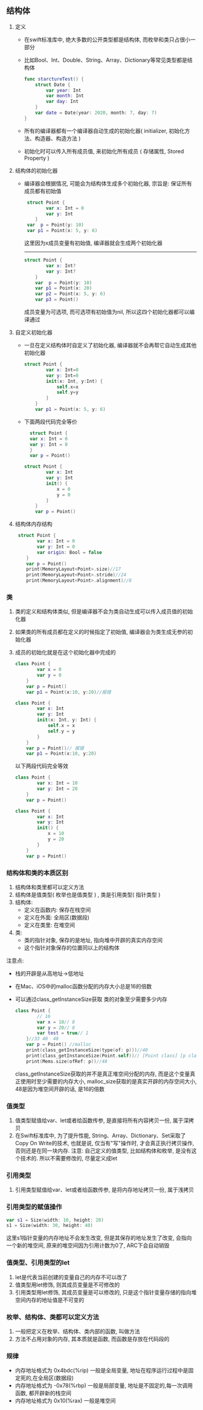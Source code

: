 ## 结构体

1. 定义

   - 在swift标准库中, 绝大多数的公开类型都是结构体, 而枚举和类只占很小一部分

   - 比如Bool、Int、Double、String、Array、Dictionary等常见类型都是结构体

     ```swift
     func starctureTest() {
         struct Date {
             var year: Int
             var month: Int
             var day: Int
         }
         var date = Date(year: 2020, month: 7, day: 7)
     }
     ```

   - 所有的编译器都有一个编译器自动生成的初始化器( initializer, 初始化方法、构造器、构造方法 ) 

   - 初始化时可以传入所有成员值, 来初始化所有成员 ( 存储属性, Stored Property )

2. 结构体的初始化器

   - 编译器会根据情况, 可能会为结构体生成多个初始化器, 宗旨是: 保证所有成员都有初始值

     ```swift
      struct Point {
             var x: Int = 0
             var y: Int
         }
      var  p = Point(y: 10)
      var p1 = Point(x: 5, y: 6)
     ```

     这里因为x成员变量有初始值, 编译器就会生成两个初始化器

     ---

     ```swift
     struct Point {
             var x: Int?
             var y: Int?
         }
         var  p = Point(y: 10)
         var p1 = Point(x: 20)
         var p2 = Point(x: 5, y: 6)
         var p3 = Point()
     ```

     成员变量为可选项, 而可选项有初始值为nil, 所以这四个初始化器都可以编译通过

3. 自定义初始化器

   - 一旦在定义结构体时自定义了初始化器, 编译器就不会再帮它自动生成其他初始化器

     ```swift
     struct Point {
             var x: Int=0
             var y: Int=0
             init(x: Int, y:Int) {
                 self.x=x
                 self.y=y
             }
         }
         var p1 = Point(x: 5, y: 6)
     ```

   - 下面两段代码完全等价

     ```swift
       struct Point {
       var x: Int = 0
       var y: Int = 0
       }
       var p = Point()
     ```

     ```swift
     struct Point {
             var x: Int
             var y: Int
             init() {
                 x = 0
                 y = 0
             }
         }
         var p = Point()
     ```

4. 结构体内存结构

   ```swift
    struct Point {
           var x: Int = 0
           var y: Int = 0
           var origin: Bool = false
       }
       var p = Point()
       print(MemoryLayout<Point>.size)//17
       print(MemoryLayout<Point>.stride)//24
       print(MemoryLayout<Point>.alignment)//8
   ```


### 类

1. 类的定义和结构体类似, 但是编译器不会为类自动生成可以传入成员值的初始化器

2. 如果类的所有成员都在定义的时候指定了初始值, 编译器会为类生成无参的初始化器

3. 成员的初始化就是在这个初始化器中完成的

   ```swift
   class Point {
           var x = 0
           var y = 0
       }
       var p = Point()
       var p1 = Point(x:10, y:20)//报错
   ```

   ```swift
   class Point {
           var x: Int
           var y: Int
           init(x: Int, y: Int) {
               self.x = x
               self.y = y
           }
       }
       var p = Point()// 报错
       var p1 = Point(x:10, y:20)
   ```

   以下两段代码完全等效

   ```swift
   class Point {
           var x: Int = 10
           var y: Int = 20
       }
       var p = Point()
   ```

   ```swift
   class Point {
           var x: Int
           var y: Int
           init() {
               x = 10
               y = 20
           }
       }
       var p = Point()
   ```

### 结构体和类的本质区别

1. 结构体和类里都可以定义方法
2. 结构体是值类型( 枚举也是值类型 ) , 类是引用类型( 指针类型 )
3. 结构体:
   - 定义在函数内: 保存在栈空间
   - 定义在外面: 全局区(数据段)
   - 定义在类里: 在堆空间
4. 类:
   - 类的指针对象, 保存的是地址, 指向堆中开辟的真实内存空间
   - 这个指针对象保存的位置同以上的结构体

注意点:

- 栈的开辟是从高地址->低地址

- 在Mac、iOS中的malloc函数分配的内存大小总是16的倍数

- 可以通过class_getInstanceSize获取 类的对象至少需要多少内存

  ```swift
  class Point {
          // 16
          var x = 10// 8
          var y = 20// 8
          var test = true// 1
      }//33 40  48
      var p = Point() //malloc
      print(class_getInstanceSize(type(of: p)))//40
      print(class_getInstanceSize(Point.self))// [Point class] [p class]     40
      print(Mems.size(ofRef: p))//48
  ```

  class_getInstanceSize获取的并不是真正堆空间分配的内存, 而是这个变量真正使用时至少需要的内存大小, malloc_size获取的是真实开辟的内存空间大小, 48是因为堆空间开辟的话, 是16的倍数

### 值类型

1. 值类型赋值给var、let或者给函数传参, 是直接将所有内容拷贝一份, 属于深拷贝
2. 在Swift标准库中, 为了提升性能, String、Array、Dictionary、Set采取了Copy On Write的技术, 也就是说, 仅当有"写"操作时, 才会真正执行拷贝操作, 否则还是在同一块内存. 注意: 自己定义的值类型, 比如结构体和枚举, 是没有这个技术的. 所以不需要修改的, 尽量定义成let

### 引用类型

1. 引用类型赋值给var、let或者给函数传参, 是将内存地址拷贝一份, 属于浅拷贝

### 引用类型的赋值操作

```swift
var s1 = Size(width: 10, height: 20)
s1 = Size(width: 30, height: 40)
```

这里s1指针变量的内存地址不会发生改变, 但是其保存的地址发生了改变, 会指向一个新的堆空间, 原来的堆空间因为引用计数为0了, ARC下会自动销毁

### 值类型、引用类型的let

1. let是代表当前创建的变量自己的内存不可以改了
2. 值类型用let修饰, 则其成员变量是不可修改的
3. 引用类型用let修饰, 其成员变量是可以修改的, 只是这个指针变量存储的指向堆空间内存的地址值是不可变的

### 枚举、结构体、类都可以定义方法

1. 一般把定义在枚举、结构体、类内部的函数, 叫做方法
2. 方法不占用对象的内存, 其本质就是函数, 而函数是存放在代码段的

### 规律

- 内存地址格式为 0x4bdc(%rip)   一般是全局变量, 地址在程序运行过程中是固定死的,在全局区(数据段)
- 内存地址格式为 -0x78(%rbp)   一般是局部变量, 地址是不固定的,每一次调用函数, 都开辟新的栈空间
- 内存地址格式为 0x10(%rax)   一般是堆空间